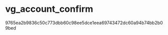 vg_account_confirm
==================
9765ea2b9836c50c773dbb60c98ee5dce1eea69743472dc60a94b74bb2b09bed
